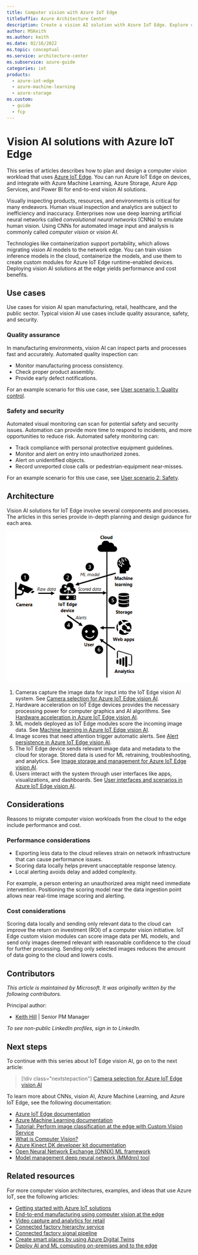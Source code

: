 ```yaml
---
title: Computer vision with Azure IoT Edge
titleSuffix: Azure Architecture Center
description: Create a vision AI solution with Azure IoT Edge. Explore computer vision hardware, machine learning and storage requirements, alerting, and user interfaces.
author: MSKeith
ms.author: keith
ms.date: 02/16/2022
ms.topic: conceptual
ms.service: architecture-center
ms.subservice: azure-guide
categories: iot
products:
  - azure-iot-edge
  - azure-machine-learning
  - azure-storage
ms.custom:
  - guide
  - fcp
---
```


# Vision AI solutions with Azure IoT Edge

This series of articles describes how to plan and design a computer vision workload that uses [Azure IoT Edge](https://azure.microsoft.com/services/iot-edge). You can run Azure IoT Edge on devices, and integrate with Azure Machine Learning, Azure Storage, Azure App Services, and Power BI for end-to-end vision AI solutions.

Visually inspecting products, resources, and environments is critical for many endeavors. Human visual inspection and analytics are subject to inefficiency and inaccuracy. Enterprises now use deep learning artificial neural networks called *convolutional neural networks* (CNNs) to emulate human vision. Using CNNs for automated image input and analysis is commonly called *computer vision* or *vision AI*.

Technologies like containerization support portability, which allows migrating vision AI models to the network edge. You can train vision inference models in the cloud, containerize the models, and use them to create custom modules for Azure IoT Edge runtime-enabled devices. Deploying vision AI solutions at the edge yields performance and cost benefits.

## Use cases

Use cases for vision AI span manufacturing, retail, healthcare, and the public sector. Typical vision AI use cases include quality assurance, safety, and security.

### Quality assurance

In manufacturing environments, vision AI can inspect parts and processes fast and accurately. Automated quality inspection can:

- Monitor manufacturing process consistency.
- Check proper product assembly.
- Provide early defect notifications.

For an example scenario for this use case, see [User scenario 1: Quality control](user-interface.md#user-scenario-1-quality-control).

### Safety and security

Automated visual monitoring can scan for potential safety and security issues. Automation can provide more time to respond to incidents, and more opportunities to reduce risk. Automated safety monitoring can:

- Track compliance with personal protective equipment guidelines.
- Monitor and alert on entry into unauthorized zones.
- Alert on unidentified objects.
- Record unreported close calls or pedestrian-equipment near-misses.

For an example scenario for this use case, see [User scenario 2: Safety](user-interface.md#user-scenario-2-safety).

## Architecture

Vision AI solutions for IoT Edge involve several components and processes. The articles in this series provide in-depth planning and design guidance for each area.

![Diagram that shows the basic components of an IoT Edge vision AI solution.](./images/iot-edge-architecture.png)

1. Cameras capture the image data for input into the IoT Edge vision AI system. See [Camera selection for Azure IoT Edge vision AI](./camera.md).
1. Hardware acceleration on IoT Edge devices provides the necessary processing power for computer graphics and AI algorithms. See [Hardware acceleration in Azure IoT Edge vision AI](./hardware.md).
1. ML models deployed as IoT Edge modules score the incoming image data. See [Machine learning in Azure IoT Edge vision AI](./machine-learning.yml).
1. Image scores that need attention trigger automatic alerts. See [Alert persistence in Azure IoT Edge vision AI](./alerts.md).
1. The IoT Edge device sends relevant image data and metadata to the cloud for storage. Stored data is used for ML retraining, troubleshooting, and analytics. See [Image storage and management for Azure IoT Edge vision AI](./image-storage.md).
1. Users interact with the system through user interfaces like apps, visualizations, and dashboards. See [User interfaces and scenarios in Azure IoT Edge vision AI](./user-interface.md).

## Considerations

Reasons to migrate computer vision workloads from the cloud to the edge include performance and cost.

### Performance considerations

- Exporting less data to the cloud relieves strain on network infrastructure that can cause performance issues.
- Scoring data locally helps prevent unacceptable response latency.
- Local alerting avoids delay and added complexity.

For example, a person entering an unauthorized area might need immediate intervention. Positioning the scoring model near the data ingestion point allows near real-time image scoring and alerting.

### Cost considerations

Scoring data locally and sending only relevant data to the cloud can improve the return on investment (ROI) of a computer vision initiative. IoT Edge custom vision modules can score image data per ML models, and send only images deemed relevant with reasonable confidence to the cloud for further processing. Sending only selected images reduces the amount of data going to the cloud and lowers costs.

## Contributors

*This article is maintained by Microsoft. It was originally written by the following contributors.* 

Principal author:

 - [Keith Hill](https://www.linkedin.com/in/keith-hill-072060102/) | Senior PM Manager
 
*To see non-public LinkedIn profiles, sign in to LinkedIn.*

## Next steps

To continue with this series about IoT Edge vision AI, go on to the next article:

> [!div class="nextstepaction"]
> [Camera selection for Azure IoT Edge vision AI](./camera.md)

To learn more about CNNs, vision AI, Azure Machine Learning, and Azure IoT Edge, see the following documentation:

- [Azure IoT Edge documentation](/azure/iot-edge)
- [Azure Machine Learning documentation](/azure/machine-learning)
- [Tutorial: Perform image classification at the edge with Custom Vision Service](/azure/iot-edge/tutorial-deploy-custom-vision)
- [What is Computer Vision?](/azure/cognitive-services/computer-vision/overview)
- [Azure Kinect DK developer kit documentation](/azure/kinect-dk)
- [Open Neural Network Exchange (ONNX) ML framework](https://onnx.ai)
- [Model management deep neural network (MMdnn) tool](https://github.com/Microsoft/MMdnn)

## Related resources

For more computer vision architectures, examples, and ideas that use Azure IoT, see the following articles:

- [Getting started with Azure IoT solutions](../../reference-architectures/iot/iot-architecture-overview.md)
- [End-to-end manufacturing using computer vision at the edge](../../reference-architectures/ai/end-to-end-smart-factory.yml)
- [Video capture and analytics for retail](../../solution-ideas/articles/video-analytics.yml)
- [Connected factory hierarchy service](../../solution-ideas/articles/connected-factory-hierarchy-service.yml)
- [Connected factory signal pipeline](../../example-scenario/iot/connected-factory-signal-pipeline.yml)
- [Create smart places by using Azure Digital Twins](../../example-scenario/iot/smart-places.yml)
- [Deploy AI and ML computing on-premises and to the edge](../../hybrid/deploy-ai-ml-azure-stack-edge.yml)
